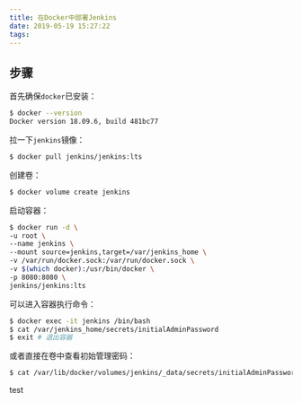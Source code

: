 ```yaml
---
title: 在Docker中部署Jenkins
date: 2019-05-19 15:27:22
tags:
---
```


## 步骤

首先确保`docker`已安装：

```bash
$ docker --version
Docker version 18.09.6, build 481bc77
```

拉一下`jenkins`镜像：

```bash
$ docker pull jenkins/jenkins:lts
```

创建卷：

```bash
$ docker volume create jenkins
```

启动容器：

```bash
$ docker run -d \
-u root \
--name jenkins \
--mount source=jenkins,target=/var/jenkins_home \
-v /var/run/docker.sock:/var/run/docker.sock \
-v $(which docker):/usr/bin/docker \
-p 8080:8080 \
jenkins/jenkins:lts
```

可以进入容器执行命令：

```bash
$ docker exec -it jenkins /bin/bash
$ cat /var/jenkins_home/secrets/initialAdminPassword
$ exit # 退出容器
```

或者直接在卷中查看初始管理密码：

```bash
$ cat /var/lib/docker/volumes/jenkins/_data/secrets/initialAdminPassword
```

test
